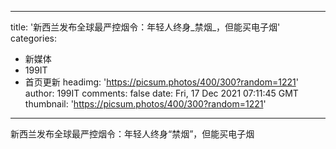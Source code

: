
---
title: '新西兰发布全球最严控烟令：年轻人终身_禁烟_，但能买电子烟'
categories: 
 - 新媒体
 - 199IT
 - 首页更新
headimg: 'https://picsum.photos/400/300?random=1221'
author: 199IT
comments: false
date: Fri, 17 Dec 2021 07:11:45 GMT
thumbnail: 'https://picsum.photos/400/300?random=1221'
---

<div>   
新西兰发布全球最严控烟令：年轻人终身“禁烟”，但能买电子烟  
</div>
            